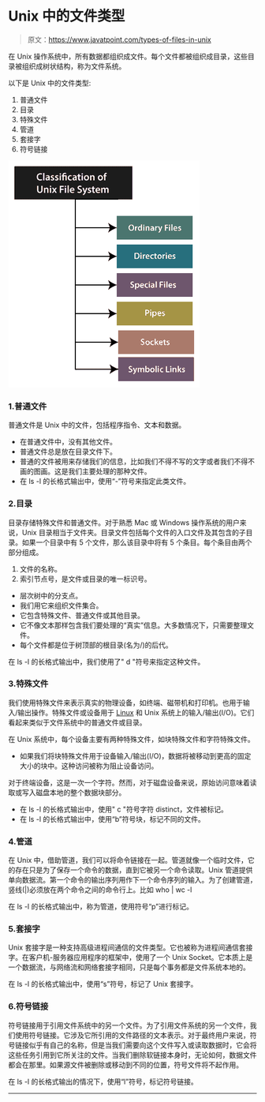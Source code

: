 # Unix 中的文件类型

> 原文：<https://www.javatpoint.com/types-of-files-in-unix>

在 Unix 操作系统中，所有数据都组织成文件。每个文件都被组织成目录，这些目录被组织成树状结构，称为文件系统。

以下是 Unix 中的文件类型:

1.  普通文件
2.  目录
3.  特殊文件
4.  管道
5.  套接字
6.  符号链接

![Types of Files in Unix](img/614dc7a46ce7b94ee8a13463ef837096.png)

### 1.普通文件

普通文件是 Unix 中的文件，包括程序指令、文本和数据。

*   在普通文件中，没有其他文件。
*   普通文件总是放在目录文件下。
*   普通的文件被用来存储我们的信息，比如我们不得不写的文字或者我们不得不画的图画。这是我们主要处理的那种文件。
*   在 ls -l 的长格式输出中，使用“-”符号来指定此类文件。

### 2.目录

目录存储特殊文件和普通文件。对于熟悉 Mac 或 Windows 操作系统的用户来说，Unix 目录相当于文件夹。目录文件包括每个文件的入口文件及其包含的子目录。如果一个目录中有 5 个文件，那么该目录中将有 5 个条目。每个条目由两个部分组成。

1.  文件的名称。
2.  索引节点号，是文件或目录的唯一标识号。

*   层次树中的分支点。
*   我们用它来组织文件集合。
*   它包含特殊文件、普通文件或其他目录。
*   它不像文本那样包含我们要处理的“真实”信息。大多数情况下，只需要整理文件。
*   每个文件都是位于树顶部的根目录(名为/)的后代。

在 ls -l 的长格式输出中，我们使用了" d "符号来指定这种文件。

### 3.特殊文件

我们使用特殊文件来表示真实的物理设备，如终端、磁带机和打印机。也用于输入/输出操作。特殊文件或设备用于 [Linux](https://www.javatpoint.com/linux-tutorial) 和 Unix 系统上的输入/输出(I/O)。它们看起来类似于文件系统中的普通文件或目录。

在 Unix 系统中，每个设备主要有两种特殊文件，如块特殊文件和字符特殊文件。

*   如果我们将块特殊文件用于设备输入/输出(I/O)，数据将被移动到更高的固定大小的块中。这种访问被称为阻止设备访问。

对于终端设备，这是一次一个字符。然而，对于磁盘设备来说，原始访问意味着读取或写入磁盘本地的整个数据块部分。

*   在 ls -l 的长格式输出中，使用" c "符号字符 distinct，文件被标记。
*   在 ls -l 的长格式输出中，使用“b”符号块，标记不同的文件。

### 4.管道

在 Unix 中，借助管道，我们可以将命令链接在一起。管道就像一个临时文件，它的存在只是为了保存一个命令的数据，直到它被另一个命令读取。Unix 管道提供单向数据流。第一个命令的输出序列用作下一个命令序列的输入。为了创建管道，竖线(|)必须放在两个命令之间的命令行上。比如 who | wc -l

在 ls -l 的长格式输出中，称为管道，使用符号“p”进行标记。

### 5.套接字

Unix 套接字是一种支持高级进程间通信的文件类型。它也被称为进程间通信套接字。在客户机-服务器应用程序的框架中，使用了一个 Unix Socket。它本质上是一个数据流，与网络流和网络套接字相同，只是每个事务都是文件系统本地的。

在 ls -l 的长格式输出中，使用“s”符号，标记了 Unix 套接字。

### 6.符号链接

符号链接用于引用文件系统中的另一个文件。为了引用文件系统的另一个文件，我们使用符号链接。它涉及它所引用的文件路径的文本表示。对于最终用户来说，符号链接似乎有自己的名称，但是当我们需要向这个文件写入或读取数据时，它会将这些任务引用到它所关注的文件。当我们删除软链接本身时，无论如何，数据文件都会在那里。如果源文件被删除或移动到不同的位置，符号文件将不起作用。

在 ls -l 的长格式输出的情况下，使用“l”符号，标记符号链接。

* * *